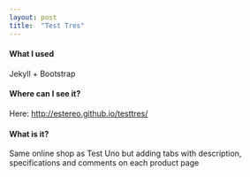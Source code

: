 ```yaml
---
layout: post
title:  "Test Tres"
---
```


<h4>What I used</h4>
<p>Jekyll + Bootstrap</p>
<h4>Where can I see it?</h4>
<p>Here: <a href="http://estereo.github.io/testtres/">http://estereo.github.io/testtres/</a></p>
<h4>What is it?</h4>
<p>Same online shop as Test Uno but adding tabs with description, specifications and comments on each product page</p>